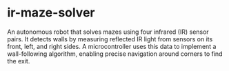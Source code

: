 # ir-maze-solver
An autonomous robot that solves mazes using four infrared (IR) sensor pairs. It detects walls by measuring reflected IR light from sensors on its front, left, and right sides. A microcontroller uses this data to implement a wall-following algorithm, enabling precise navigation around corners to find the exit.
